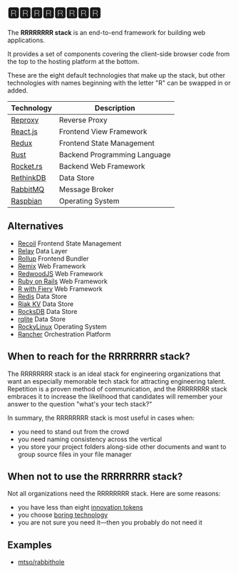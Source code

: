 # 🆁🆁🆁🆁🆁🆁🆁🆁

The **RRRRRRRR stack** is an end-to-end framework for building web applications.

It provides a set of components covering the client-side browser code from the top to the hosting platform at the bottom.

These are the eight default technologies that make up the stack, but other technologies with names beginning with the letter "R" can be swapped in or added.

| Technology | Description |
| --- | --- |
| [Reproxy](https://reproxy.io) | Reverse Proxy |
| [React.js](https://reactjs.org/) | Frontend View Framework |
| [Redux](https://redux.js.org/) | Frontend State Management |
| [Rust](https://www.rust-lang.org/) | Backend Programming Language |
| [Rocket.rs](https://rocket.rs/) | Backend Web Framework |
| [RethinkDB](https://rethinkdb.com/) | Data Store |
| [RabbitMQ](https://www.rabbitmq.com/) | Message Broker |
| [Raspbian](https://www.raspbian.org/) | Operating System |

## Alternatives

- [Recoil](https://recoiljs.org/) Frontend State Management
- [Relay](https://relay.dev/) Data Layer
- [Rollup](https://rollupjs.org/) Frontend Bundler
- [Remix](https://remix.run/) Web Framework
- [RedwoodJS](https://redwoodjs.com/) Web Framework
- [Ruby on Rails](https://rubyonrails.org/) Web Framework
- [R with Fiery](https://fiery.data-imaginist.com/) Web Framework
- [Redis](https://redis.io/) Data Store
- [Riak KV](https://github.com/basho/riak_kv) Data Store
- [RocksDB](https://rocksdb.org/) Data Store
- [rqlite](http://www.rqlite.io/) Data Store
- [RockyLinux](https://rockylinux.org/) Operating System
- [Rancher](https://rancher.com/) Orchestration Platform

## When to reach for the RRRRRRRR stack?

The RRRRRRRR stack is an ideal stack for engineering organizations that want an
especially memorable tech stack for attracting engineering talent. Repetition is a proven method of communication, and the RRRRRRRR stack embraces it to increase the likelihood that candidates will remember your answer to the question "what's your tech stack?"

In summary, the RRRRRRRR stack is most useful in cases when:
- you need to stand out from the crowd
- you need naming consistency across the vertical
- you store your project folders along-side other documents and want to group source files in your file manager

## When not to use the RRRRRRRR stack?

Not all organizations need the RRRRRRRR stack. Here are some reasons:
- you have less than eight [innovation tokens](https://mcfunley.com/choose-boring-technology)
- you choose [boring technology](https://boringtechnology.club/)
- you are not sure you need it—then you probably do not need it

## Examples
- [mtso/rabbithole](https://github.com/mtso/rabbithole)
